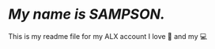 # _My name is SAMPSON._
This is my readme file for my ALX account
I love :pizza: and my :computer: 

